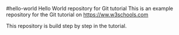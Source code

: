 #hello-world
Hello World repository for Git tutorial
This is an example repository for the Git tutorial on https://ww.w3schools.com

This repository is build step by step in the tutorial.
